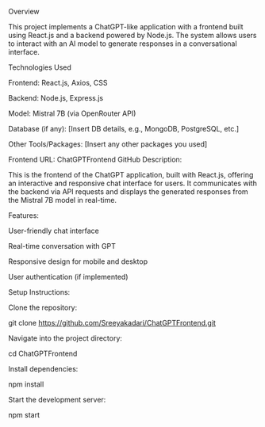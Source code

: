 Overview

This project implements a ChatGPT-like application with a frontend built using React.js and a backend powered by Node.js. The system allows users to interact with an AI model to generate responses in a conversational interface.

Technologies Used

Frontend: React.js, Axios, CSS

Backend: Node.js, Express.js

Model: Mistral 7B (via OpenRouter API)

Database (if any): [Insert DB details, e.g., MongoDB, PostgreSQL, etc.]

Other Tools/Packages: [Insert any other packages you used]

Frontend
URL: ChatGPTFrontend GitHub
Description:

This is the frontend of the ChatGPT application, built with React.js, offering an interactive and responsive chat interface for users. It communicates with the backend via API requests and displays the generated responses from the Mistral 7B model in real-time.

Features:

User-friendly chat interface

Real-time conversation with GPT

Responsive design for mobile and desktop

User authentication (if implemented)

Setup Instructions:

Clone the repository:

git clone https://github.com/Sreeyakadari/ChatGPTFrontend.git


Navigate into the project directory:

cd ChatGPTFrontend


Install dependencies:

npm install


Start the development server:

npm start
